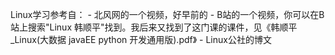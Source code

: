 Linux学习参考自：
    - 北风网的一个视频，好早前的
    - B站的一个视频，你可以在B站上搜索"Linux 韩顺平"找到。我后来又找到了这门课的课件，见《韩顺平_Linux(大数据 javaEE python 开发通用版).pdf》
    - Linux公社的博文
